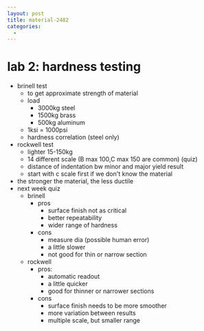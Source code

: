 ```yaml
---
layout: post
title: material-2482
categories:
  -
---
```


# lab 2: hardness testing

- brinell test
    - to get approximate strength of material
    - load
        - 3000kg steel
        - 1500kg brass
        - 500kg aluminum 
    - 1ksi = 1000psi
    - hardness correlation (steel only)
- rockwell test
    - lighter 15-150kg
    - 14 different scale (B max 100,C max 150 are common) (quiz)
    - distance of indentation bw minor and major yield result
    - start with c scale first if we don't know the material
- the stronger the material, the less ductile
- next week quiz
    - brinell
        - pros
            - surface finish not as critical
            - better repeatability
            - wider range of hardness
        - cons
            - measure dia (possible human error)
            - a little slower
            - not good for thin or narrow section
    - rockwell
        - pros:
            - automatic readout
            - a little quicker
            - good for thinner or narrower sections
        - cons
            - surface finish needs to be more smoother
            - more variation between results
            - multiple scale, but smaller range

